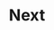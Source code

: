 ---
title: "Next"
icon: images/icons/next.svg
official_url: https://nextjs.org/
github_path: vercel/next.js
twitter_username: 
license: MIT
language: JavaScript
taxonomy: ssg
url: /next-themes
short_description: "Next. js has introduced us to a better way of building static-generated websites with more dynamic performance. SSG describes the process of building websites that render at build time."
promotion:
  enable: true
  title: "Convert More Traffic, Easier, With Unbounce"
  content: "Relevant messaging is key to getting more leads, sales, and sign-ups—so give your visitors exactly what they’re looking for with custom-built landing pages."
  button_label: "Try it out"
  button_link: "#"
---
